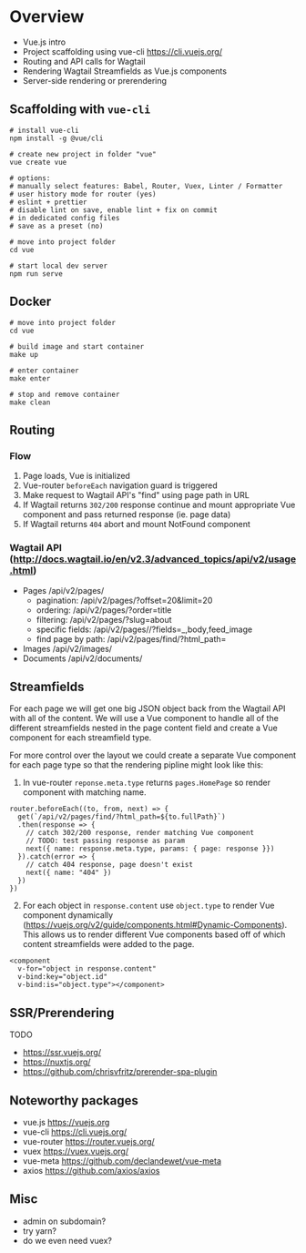 # Overview
- Vue.js intro
- Project scaffolding using vue-cli https://cli.vuejs.org/
- Routing and API calls for Wagtail
- Rendering Wagtail Streamfields as Vue.js components
- Server-side rendering or prerendering

## Scaffolding with `vue-cli`
```
# install vue-cli
npm install -g @vue/cli

# create new project in folder "vue"
vue create vue

# options:
# manually select features: Babel, Router, Vuex, Linter / Formatter
# user history mode for router (yes)
# eslint + prettier
# disable lint on save, enable lint + fix on commit
# in dedicated config files
# save as a preset (no)

# move into project folder
cd vue

# start local dev server
npm run serve
```

## Docker
```
# move into project folder
cd vue

# build image and start container
make up

# enter container
make enter

# stop and remove container
make clean
```

## Routing
### Flow
1. Page loads, Vue is initialized
2. Vue-router `beforeEach` navigation guard is triggered
4. Make request to Wagtail API's "find" using page path in URL
5. If Wagtail returns `302/200` response continue and mount appropriate Vue component and pass returned response (ie. page data)
6. If Wagtail returns `404` abort and mount NotFound component

### Wagtail API (http://docs.wagtail.io/en/v2.3/advanced_topics/api/v2/usage.html)
- Pages /api/v2/pages/
  - pagination: /api/v2/pages/?offset=20&limit=20
  - ordering: /api/v2/pages/?order=title
  - filtering: /api/v2/pages/?slug=about
  - specific fields: /api/v2/pages/<pk>/?fields=_,body,feed_image
  - find page by path: /api/v2/pages/find/?html_path=<path> 
- Images /api/v2/images/
- Documents /api/v2/documents/

## Streamfields
For each page we will get one big JSON object back from the Wagtail API with all of the content. We will use a Vue component to handle all of the different streamfields nested in the page content field and create a Vue component for each streamfield type.

For more control over the layout we could create a separate Vue component for each page type so that the rendering pipline might look like this:

1. In vue-router `reponse.meta.type` returns `pages.HomePage` so render component with matching name.
```
router.beforeEach((to, from, next) => {
  get(`/api/v2/pages/find/?html_path=${to.fullPath}`)
  .then(response => {
    // catch 302/200 response, render matching Vue component
    // TODO: test passing response as param
    next({ name: response.meta.type, params: { page: response }})
  }).catch(error => {
    // catch 404 response, page doesn't exist
    next({ name: "404" })
  })
})
```

2. For each object in `response.content` use `object.type` to render Vue component dynamically (https://vuejs.org/v2/guide/components.html#Dynamic-Components). This allows us to render different Vue components based off of which content streamfields were added to the page.

```
<component 
  v-for="object in response.content"
  v-bind:key="object.id"
  v-bind:is="object.type"></component>
```

## SSR/Prerendering
TODO
- https://ssr.vuejs.org/
- https://nuxtjs.org/
- https://github.com/chrisvfritz/prerender-spa-plugin

## Noteworthy packages
- vue.js https://vuejs.org
- vue-cli https://cli.vuejs.org/
- vue-router https://router.vuejs.org/
- vuex https://vuex.vuejs.org/
- vue-meta https://github.com/declandewet/vue-meta
- axios https://github.com/axios/axios

## Misc
- admin on subdomain?
- try yarn?
- do we even need vuex?
